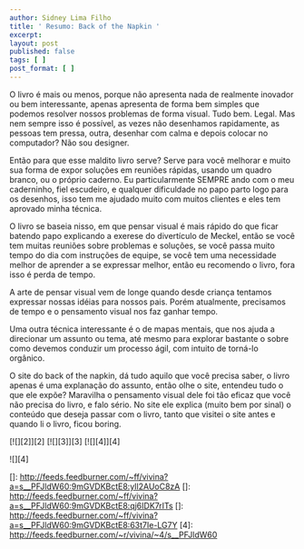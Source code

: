 ```yaml
---
author: Sidney Lima Filho
title: ' Resumo: Back of the Napkin '
excerpt:
layout: post
published: false
tags: [ ]
post_format: [ ]
---
```

O livro é mais ou menos, porque não apresenta nada de realmente inovador ou bem interessante, apenas apresenta de forma bem simples que podemos resolver nossos problemas de forma visual. Tudo bem. Legal. Mas nem sempre isso é possível, as vezes não desenhamos rapidamente, as pessoas tem pressa, outra, desenhar com calma e depois colocar no computador? Não sou designer.

Então para que esse maldito livro serve? Serve para você melhorar e muito sua forma de expor soluções em reuniões rápidas, usando um quadro branco, ou o próprio caderno. Eu particularmente SEMPRE ando com o meu caderninho, fiel escudeiro, e qualquer dificuldade no papo parto logo para os desenhos, isso tem me ajudado muito com muitos clientes e eles tem aprovado minha técnica.

O livro se baseia nisso, em que pensar visual é mais rápido do que ficar batendo papo explicando a exerese do divertículo de Meckel, então se você tem muitas reuniões sobre problemas e soluções, se você passa muito tempo do dia com instruções de equipe, se você tem uma necessidade melhor de aprender a se expressar melhor, então eu recomendo o livro, fora isso é perda de tempo.

A arte de pensar visual vem de longe quando desde criança tentamos expressar nossas idéias para nossos pais. Porém atualmente, precisamos de tempo e o pensamento visual nos faz ganhar tempo.

Uma outra técnica interessante é o de mapas mentais, que nos ajuda a direcionar um assunto ou tema, até mesmo para explorar bastante o sobre como devemos conduzir um processo ágil, com intuito de torná-lo orgânico.

O site do back of the napkin, dá tudo aquilo que você precisa saber, o livro apenas é uma explanação do assunto, então olhe o site, entendeu tudo o que ele expõe? Maravilha o pensamento visual dele foi tão eficaz que você não precisa do livro, e falo sério. No site ele explica (muito bem por sinal) o conteúdo que deseja passar com o livro, tanto que visitei o site antes e quando li o livro, ficou boring.

[![][2]</img>][2] [![][3]</img>][3] [![][4]</img>][4] 

![][4]

 []: http://feeds.feedburner.com/~ff/vivina?a=s__PFJldW60:9mGVDKBctE8:yIl2AUoC8zA
 []: http://feeds.feedburner.com/~ff/vivina?a=s__PFJldW60:9mGVDKBctE8:qj6IDK7rITs
 []: http://feeds.feedburner.com/~ff/vivina?a=s__PFJldW60:9mGVDKBctE8:63t7Ie-LG7Y
 [4]: http://feeds.feedburner.com/~r/vivina/~4/s__PFJldW60